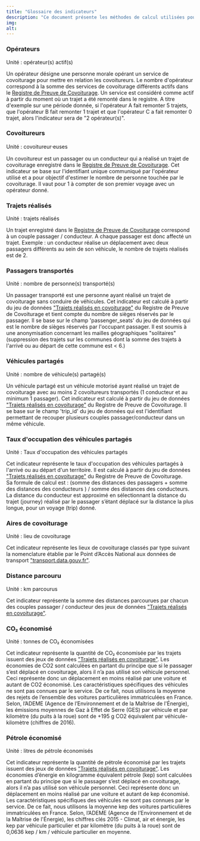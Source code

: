 ```yaml
---
title: "Glossaire des indicateurs"
description: "Ce document présente les méthodes de calcul utilisées pour les indicateurs de l'observatoire."
img:
alt:
---
```

<div class="glossaire">

### <a name="operateur"></a>Opérateurs
<div role="alert" class="fr-alert fr-alert--info">
    <p class="fr-alert__title">Unité : opérateur(s) actif(s)</p>
</div>
Un opérateur désigne une personne morale opérant un service de covoiturage pour mettre en relation les covoitureurs. Le nombre d'opérateur correspond à la somme des services de covoiturage différents actifs dans le <a href="https://covoiturage.beta.gouv.fr/operateurs/">Registre de Preuve de Covoiturage</a>. Un service est considéré comme actif à partir du moment où un trajet a été remonté dans le registre. A titre d'exemple sur une période donnée, si l'opérateur A fait remonter 5 trajets, que l'opérateur B fait remonter 1 trajet et que l'opérateur C a fait remonter 0 trajet, alors l'indicateur sera de "2 opérateur(s)".

### <a name="covoitureur"></a>Covoitureurs
<div role="alert" class="fr-alert fr-alert--info">
    <p class="fr-alert__title">Unité : covoitureur⸱euses</p>
</div>
Un covoitureur est un passager ou un conducteur qui a réalisé un trajet de covoiturage enregistré  dans le <a href="https://covoiturage.beta.gouv.fr">Registre de Preuve de Covoiturage</a>. Cet indicateur se base sur l'identifiant unique communiqué par l'opérateur utilisé et a pour objectif d'estimer le nombre de personne touchée par le covoiturage. Il vaut pour 1 à compter de son premier voyage avec un opérateur donné.

### <a name="trajet"></a>Trajets réalisés 
<div role="alert" class="fr-alert fr-alert--info">
    <p class="fr-alert__title">Unité : trajets réalisés</p>
</div>
Un trajet enregistré  dans le <a href="https://covoiturage.beta.gouv.fr">Registre de Preuve de Covoiturage</a> correspond à un couple passager / conducteur. A chaque passager est donc affecté un trajet.
Exemple : un conducteur réalise un déplacement avec deux passagers différents au sein de son véhicule, le nombre de trajets réalisés est de 2.

### <a name="passager"></a>Passagers transportés
<div role="alert" class="fr-alert fr-alert--info">
    <p class="fr-alert__title">Unité : nombre de personne(s) transporté(s)</p>
</div>
Un passager transporté est une personne ayant réalisé un trajet de covoiturage sans conduire de véhicules. Cet indicateur est calculé à partir du jeu de données <a href="https://www.data.gouv.fr/fr/datasets/trajets-realises-en-covoiturage-registre-de-preuve-de-covoiturage/">"Trajets réalisés en covoiturage"</a> du Registre de Preuve de Covoiturage et tient compte du nombre de sièges réservés par le passager. Il se base sur le champ 'passenger_seats' du jeu de données qui est le nombre de sièges réservés par l'occupant passager. Il est soumis à une anonymisation concernant les mailles géographiques "solitaires" (suppression des trajets sur les communes dont la somme des trajets à l'arrivé ou au départ de cette commune est < 6.)

### <a name="vehicule"></a>Véhicules partagés
<div role="alert" class="fr-alert fr-alert--info">
    <p class="fr-alert__title">Unité : nombre de véhicule(s) partagé(s)</p>
</div>
Un véhicule partagé est un véhicule motorisé ayant réalisé un trajet de covoiturage avec au moins 2 covoitureurs transportés  (1 conducteur et au minimum 1 passager). Cet indicateur est calculé à partir du jeu de données <a href="https://www.data.gouv.fr/fr/datasets/trajets-realises-en-covoiturage-registre-de-preuve-de-covoiturage/">"Trajets réalisés en covoiturage"</a> du Registre de Preuve de Covoiturage. Il se base sur le champ 'trip_id' du jeu de données qui est l'identifiant permettant de recouper plusieurs couples passager/conducteur dans un même véhicule.

### <a name="occupation"></a>Taux d'occupation des véhicules partagés
<div role="alert" class="fr-alert fr-alert--info">
    <p class="fr-alert__title">Unité : Taux d'occupation des véhicules partagés</p>
</div>
Cet indicateur représente le taux d'occupation des véhicules partagés à l'arrivé ou au départ d'un territoire. Il est calculé à partir du jeu de données <a href="https://www.data.gouv.fr/fr/datasets/trajets-realises-en-covoiturage-registre-de-preuve-de-covoiturage/">"Trajets réalisés en covoiturage"</a> du Registre de Preuve de Covoiturage.<br/> 
Sa formule de calcul est : (somme des distances des passagers + somme des distances des conducteurs ) / somme des distances des conducteurs.<br/>
La distance du conducteur est approximé en sélectionnant la distance du trajet (journey) réalisé par le passager s’étant déplacé sur la distance la plus longue, pour un voyage (trip) donné.

### <a name="aire"></a>Aires de covoiturage
<div role="alert" class="fr-alert fr-alert--info">
    <p class="fr-alert__title">Unité : lieu de covoiturage</p>
</div>
Cet indicateur représente les lieux de covoiturage classés par type suivant la nomenclature établie par le Point d’Accès National aux données de transport <a href="https://transport.data.gouv.fr/datasets/base-nationale-des-lieux-de-covoiturage">"transport.data.gouv.fr"</a>.

### <a name="km_parcourus"></a>Distance parcouru
<div role="alert" class="fr-alert fr-alert--info">
    <p class="fr-alert__title">Unité : km parcourus</p>
</div>
Cet indicateur représente la somme des distances parcourues par chacun des couples passager / conducteur des jeux de données <a href="https://www.data.gouv.fr/fr/datasets/trajets-realises-en-covoiturage-registre-de-preuve-de-covoiturage/">"Trajets réalisés en covoiturage"</a>.

### <a name="co2"></a>CO₂ économisé
<div role="alert" class="fr-alert fr-alert--info">
    <p class="fr-alert__title">Unité : tonnes de CO₂ économisées</p>
</div>
Cet indicateur représente la quantité de CO₂ économisée par les trajets issuent des jeux de données <a href="https://www.data.gouv.fr/fr/datasets/trajets-realises-en-covoiturage-registre-de-preuve-de-covoiturage/">"Trajets réalisés en covoiturage"</a>.
Les économies de CO2 sont calculées en partant du principe que si le passager s’est déplacé en covoiturage, alors il n’a pas utilisé son véhicule personnel. Ceci représente donc un déplacement en moins réalisé par une voiture et autant de CO2 économisé. Les caractéristiques spécifiques des véhicules ne sont pas connues par le service. De ce fait, nous utilisons la moyenne des rejets de l’ensemble des voitures particulières immatriculées en France. Selon, l’ADEME (Agence de l’Environnement et de la Maîtrise de l'Énergie), les émissions moyennes de Gaz à Effet de Serre (GES) par véhicule et par kilomètre (du puits à la roue) sont de +195 g CO2 équivalent par véhicule-kilomètre (chiffres de 2016).

### <a name="petrole"></a>Pétrole économisé
<div role="alert" class="fr-alert fr-alert--info">
    <p class="fr-alert__title">Unité : litres de pétrole économisés</p>
</div>
Cet indicateur représente la quantité de pétrole économisé par les trajets issuent des jeux de données <a href="https://www.data.gouv.fr/fr/datasets/trajets-realises-en-covoiturage-registre-de-preuve-de-covoiturage/">"Trajets réalisés en covoiturage"</a>.
Les économies d’énergie en kilogramme équivalent pétrole (kep) sont calculées en partant du principe que si le passager s’est déplacé en covoiturage, alors il n’a pas utilisé son véhicule personnel. Ceci représente donc un déplacement en moins réalisé par une voiture et autant de kep économisé. Les caractéristiques spécifiques des véhicules ne sont pas connues par le service. De ce fait, nous utilisons la moyenne kep des voitures particulières immatriculées en France. Selon, l’ADEME (Agence de l’Environnement et de la Maîtrise de l'Énergie), les chiffres clés 2015 - Climat, air et énergie, les kep par véhicule particulier et par kilomètre (du puits à la roue) sont de 0,0636 kep / km / véhicule particulier en moyenne.
</div>
